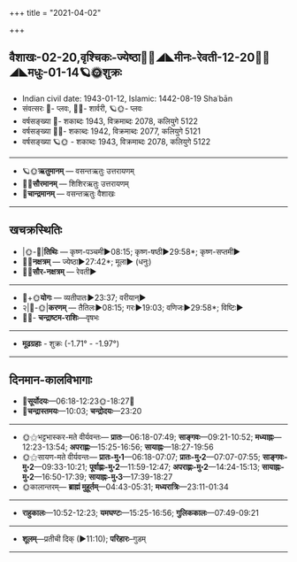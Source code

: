 +++
title = "2021-04-02"

+++
## वैशाखः-02-20,वृश्चिकः-ज्येष्ठा🌛🌌◢◣मीनः-रेवती-12-20🌌🌞◢◣मधुः-01-14🪐🌞शुक्रः
- Indian civil date: 1943-01-12, Islamic: 1442-08-19 Shaʿbān
- संवत्सरः 🌛- प्लवः, 🌌🌞- शार्वरी, 🪐🌞- प्लवः
- वर्षसङ्ख्या 🌛- शकाब्दः 1943, विक्रमाब्दः 2078, कलियुगे 5122
- वर्षसङ्ख्या 🌌🌞- शकाब्दः 1942, विक्रमाब्दः 2077, कलियुगे 5121
- वर्षसङ्ख्या 🪐🌞 - शकाब्दः 1943, विक्रमाब्दः 2078, कलियुगे 5122
___________________
- 🪐🌞**ऋतुमानम्** — वसन्तऋतुः उत्तरायणम्
- 🌌🌞**सौरमानम्** — शिशिरऋतुः उत्तरायणम्
- 🌛**चान्द्रमानम्** — वसन्तऋतुः वैशाखः
___________________


## खचक्रस्थितिः
- |🌞-🌛|**तिथिः** — कृष्ण-पञ्चमी►08:15; कृष्ण-षष्ठी►29:58*; कृष्ण-सप्तमी►  
- 🌌🌛**नक्षत्रम्** — ज्येष्ठा►27:42*; मूला► (धनुः)  
- 🌌🌞**सौर-नक्षत्रम्** — रेवती►  
___________________
- 🌛+🌞**योगः** — व्यतीपातः►23:37; वरीयान्►  
- २|🌛-🌞|**करणम्** — तैतिलः►08:15; गरः►19:03; वणिजः►29:58*; विष्टिः►  
- 🌌🌛- **चन्द्राष्टम-राशिः**—वृषभः  
___________________
- **मूढग्रहाः** - शुक्रः (-1.71° - -1.97°)
___________________


## दिनमान-कालविभागाः
- 🌅**सूर्योदयः**—06:18-12:23🌞️-18:27🌇  
- 🌛**चन्द्रास्तमयः**—10:03; **चन्द्रोदयः**—23:20  
___________________
- 🌞⚝भट्टभास्कर-मते वीर्यवन्तः— **प्रातः**—06:18-07:49; **साङ्गवः**—09:21-10:52; **मध्याह्नः**—12:23-13:54; **अपराह्णः**—15:25-16:56; **सायाह्नः**—18:27-19:56  
- 🌞⚝सायण-मते वीर्यवन्तः— **प्रातः-मु॰1**—06:18-07:07; **प्रातः-मु॰2**—07:07-07:55; **साङ्गवः-मु॰2**—09:33-10:21; **पूर्वाह्णः-मु॰2**—11:59-12:47; **अपराह्णः-मु॰2**—14:24-15:13; **सायाह्नः-मु॰2**—16:50-17:39; **सायाह्नः-मु॰3**—17:39-18:27  
- 🌞कालान्तरम्— **ब्राह्मं मुहूर्तम्**—04:43-05:31; **मध्यरात्रिः**—23:11-01:34  
___________________
- **राहुकालः**—10:52-12:23; **यमघण्टः**—15:25-16:56; **गुलिककालः**—07:49-09:21  
___________________
- **शूलम्**—प्रतीची दिक् (►11:10); **परिहारः**–गुडम्  
___________________

